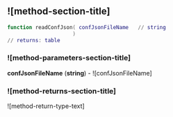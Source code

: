 ## ![method-section-title]


```lua
function readConfJson( confJsonFileName   // string
                     )
// returns: table
```


### ![method-parameters-section-title]

**confJsonFileName** (**string**) - ![confJsonFileName]

### ![method-returns-section-title]

![method-return-type-text]

